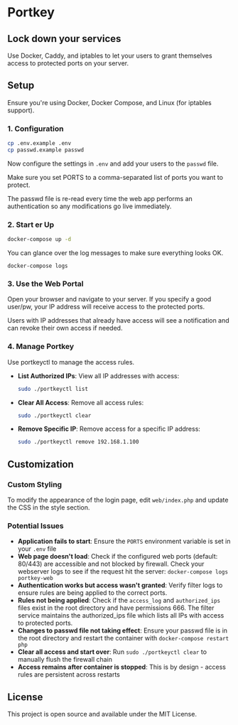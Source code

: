# Portkey

## Lock down your services

Use Docker, Caddy, and iptables to let your users to grant themselves access to protected ports on your server.

## Setup

Ensure you're using Docker, Docker Compose, and Linux (for iptables support).

### 1. Configuration

```bash
cp .env.example .env
cp passwd.example passwd
```

Now configure the settings in `.env` and add your users to the `passwd` file.

Make sure you set PORTS to a comma-separated list of ports you want to protect.

The passwd file is re-read every time the web app performs an
authentication so any modifications go live immediately.

### 2. Start er Up

```bash
docker-compose up -d
```

You can glance over the log messages to make sure everything looks OK.

```
docker-compose logs
```

### 3. Use the Web Portal

Open your browser and navigate to your server. If you specify a
good user/pw, your IP address will receive access to the protected ports.

Users with IP addresses that already have access will see a notification and can revoke their own access if needed.

### 4. Manage Portkey

Use portkeyctl to manage the access rules.

   - **List Authorized IPs**: View all IP addresses with access:
     ```bash
     sudo ./portkeyctl list
     ```

   - **Clear All Access**: Remove all access rules:
     ```bash
     sudo ./portkeyctl clear
     ```

   - **Remove Specific IP**: Remove access for a specific IP address:
     ```bash
     sudo ./portkeyctl remove 192.168.1.100
     ```

## Customization

### Custom Styling

To modify the appearance of the login page, edit `web/index.php` and update the CSS in the style section.

### Potential Issues

- **Application fails to start**: Ensure the `PORTS` environment variable is set in your `.env` file
- **Web page doesn't load**: Check if the configured web ports (default: 80/443) are accessible and not blocked by firewall. Check your webserver logs to see if the request hit the server: `docker-compose logs portkey-web`
- **Authentication works but access wasn't granted**: Verify filter logs to ensure rules are being applied to the correct ports.
- **Rules not being applied**: Check if the `access_log` and `authorized_ips` files exist in the root directory and have permissions 666. The filter service maintains the authorized_ips file which lists all IPs with access to protected ports.
- **Changes to passwd file not taking effect**: Ensure your passwd file is in the root directory and restart the container with `docker-compose restart php`
- **Clear all access and start over**: Run `sudo ./portkeyctl clear` to manually flush the firewall chain
- **Access remains after container is stopped**: This is by design - access rules are persistent across restarts

## License

This project is open source and available under the MIT License.
